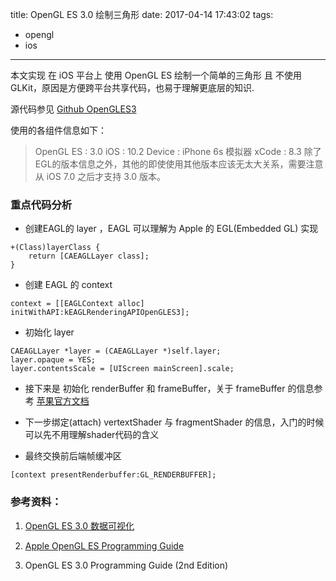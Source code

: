 title: OpenGL ES 3.0 绘制三角形
date: 2017-04-14 17:43:02
tags:
- opengl
- ios
---
本文实现 在 iOS 平台上 使用 OpenGL ES 绘制一个简单的三角形 且 不使用 GLKit，原因是方便跨平台共享代码，也易于理解更底层的知识.

源代码参见 [Github OpenGLES3](https://github.com/zhuyifan2013/OpenGLES3)

使用的各组件信息如下：
>OpenGL ES : 3.0
iOS : 10.2
Device : iPhone 6s 模拟器
xCode : 8.3 
除了EGL的版本信息之外，其他的即使使用其他版本应该无太大关系，需要注意 从 iOS 7.0 之后才支持 3.0 版本。

### 重点代码分析

* 创建EAGL的 layer ，EAGL 可以理解为 Apple 的 EGL(Embedded GL) 实现

```objc
+(Class)layerClass {
    return [CAEAGLLayer class];
}
```

* 创建 EAGL 的 context

```objc
context = [[EAGLContext alloc] initWithAPI:kEAGLRenderingAPIOpenGLES3]; 
```

* 初始化 layer 

```objc
CAEAGLLayer *layer = (CAEAGLLayer *)self.layer;
layer.opaque = YES;
layer.contentsScale = [UIScreen mainScreen].scale;
```

* 接下来是 初始化 renderBuffer 和 frameBuffer，关于 frameBuffer 的信息参考 [苹果官方文档](https://developer.apple.com/library/content/documentation/3DDrawing/Conceptual/OpenGLES_ProgrammingGuide/WorkingwithEAGLContexts/WorkingwithEAGLContexts.html#//apple_ref/doc/uid/TP40008793-CH103-SW1)

* 下一步绑定(attach) vertextShader 与 fragmentShader 的信息，入门的时候可以先不用理解shader代码的含义

* 最终交换前后端帧缓冲区

```objc
[context presentRenderbuffer:GL_RENDERBUFFER];
```

### 参考资料：

1. [OpenGL ES 3.0 数据可视化](http://www.jianshu.com/p/9ece99f1adda)

2. [Apple OpenGL ES Programming Guide](https://developer.apple.com/library/content/documentation/3DDrawing/Conceptual/OpenGLES_ProgrammingGuide/Introduction/Introduction.html#//apple_ref/doc/uid/TP40008793-CH1-SW1)

3. OpenGL ES 3.0 Programming Guide (2nd Edition)




